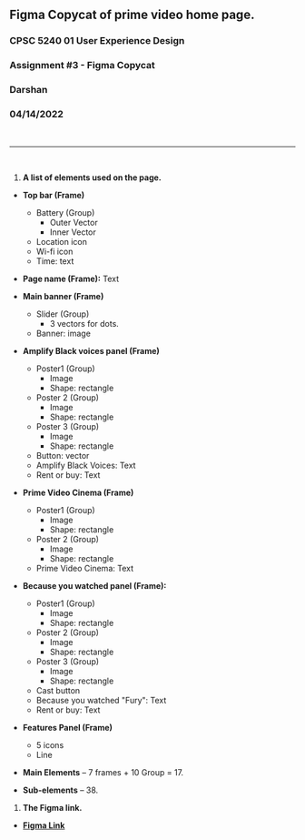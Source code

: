 
## Figma Copycat of prime video home page. 

### CPSC 5240 01 User Experience Design
### Assignment #3 - Figma Copycat
### Darshan
### 04/14/2022
<br />

***

<br />

1. **A list of elements used on the page.**

- **Top bar (Frame)**
  - Battery (Group)
    - Outer Vector
    - Inner Vector
  - Location icon
  - Wi-fi icon
  - Time: text
- **Page name (Frame):** Text
- **Main banner (Frame)**
  - Slider (Group)
    - 3 vectors for dots.
  - Banner: image
- **Amplify Black voices panel (Frame)**
  - Poster1 (Group)
    - Image
    - Shape: rectangle
  - Poster 2 (Group)
    - Image
    - Shape: rectangle
  - Poster 3 (Group)
    - Image
    - Shape: rectangle
  - Button: vector
  - Amplify Black Voices: Text
  - Rent or buy: Text

- **Prime Video Cinema (Frame)**
  - Poster1 (Group)
    - Image
    - Shape: rectangle
  - Poster 2 (Group)
    - Image
    - Shape: rectangle
  - Prime Video Cinema: Text
- **Because you watched panel (Frame):**
  - Poster1 (Group)
    - Image
    - Shape: rectangle
  - Poster 2 (Group)
    - Image
    - Shape: rectangle
  - Poster 3 (Group)
    - Image
    - Shape: rectangle
  - Cast button
  - Because you watched "Fury": Text
  - Rent or buy: Text
- **Features Panel (Frame)**
  - 5 icons
  - Line

- **Main Elements** – 7 frames + 10 Group = 17.
- **Sub-elements** – 38.

1. **The Figma link.**

- [**Figma Link**](https://www.figma.com/file/vPs7TZexil7r8qbT9SnRzx/Figma-Copycat-of-PrimeVideo-Home-Page?node-id=0%3A1&t=JIa4Yk3XronuTLqj-1)
